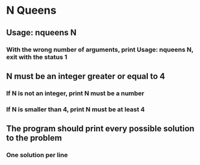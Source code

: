 # N Queens
## Usage: nqueens N
### With the wrong number of arguments, print Usage: nqueens N, exit with the status 1
## N must be an integer greater or equal to 4
### If N is not an integer, print N must be a number
### If N is smaller than 4, print N must be at least 4
## The program should print every possible solution to the problem
### One solution per line